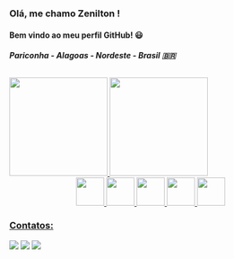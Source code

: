 ### Olá, me chamo Zenilton !  
#### Bem vindo ao meu perfil GitHub! 😃
##### Pariconha - Alagoas - Nordeste - Brasil 🇧🇷

<h2></h2>
<a href="https://github.com/zeniltom">
<img height="175em" src="https://github-readme-stats.vercel.app/api?username=zeniltom&show_icons=true&theme=dracula&include_all_commits=true&count_private=true"/>
<img height="175em" src="https://github-readme-stats.vercel.app/api/top-langs/?username=zeniltom&layout=compact&langs_count=7&theme=dracula"/>

<div style="margin: 15
px
;
    text-align: center;">
<img src="https://cdn.jsdelivr.net/gh/devicons/devicon/icons/java/java-original.svg" width="50" height="50" />
<img src="https://cdn.jsdelivr.net/gh/devicons/devicon/icons/spring/spring-original.svg" width="50" height="50" />
<img src="https://cdn.jsdelivr.net/gh/devicons/devicon/icons/angularjs/angularjs-original.svg" width="50" height="50" />
<img src="https://cdn.jsdelivr.net/gh/devicons/devicon/icons/mysql/mysql-original.svg" width="50" height="50" />
<img src="https://cdn.jsdelivr.net/gh/devicons/devicon/icons/android/android-original.svg" width="50" height="50" />
</div>  
  
### Contatos:

<div>
<a href="https://www.instagram.com/zenilton_sa" target="_blank"><img src="https://img.shields.io/badge/-Instagram-%23E4405F?style=for-the-badge&logo=instagram&logoColor=white" target="_blank"></a>
<a href = "mailto:zenilton.dev@gmail.com"><img src="https://img.shields.io/badge/Gmail-D14836?style=for-the-badge&logo=gmail&logoColor=white" target="_blank"></a>
<a href="https://www.linkedin.com/in/zenilton-s%C3%A1-68b1637b/" target="_blank"><img src="https://img.shields.io/badge/-LinkedIn-%230077B5?style=for-the-badge&logo=linkedin&logoColor=white" target="_blank"></a>   
</div>
